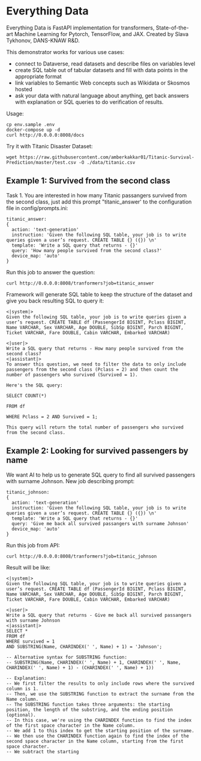 # Everything Data

Everything Data is FastAPI implementation for transformers, State-of-the-art Machine Learning for Pytorch, TensorFlow, and JAX. Created by Slava Tykhonov, DANS-KNAW R&D.

This demonstrator works for various use cases:
- connect to Dataverse, read datasets and describe files on variables level
- create SQL table out of tabular datasets and fill with data points in the appropriate format
- link variables to Semantic Web concepts such as Wikidata or Skosmos hosted
- ask your data with natural language about anything, get back answers with explanation or SQL queries to do verification of results.

Usage:
```
cp env.sample .env
docker-compose up -d
curl http://0.0.0.0:8008/docs
```
Try it with Titanic Disaster Dataset:
```
wget https://raw.githubusercontent.com/amberkakkar01/Titanic-Survival-Prediction/master/test.csv -O ./data/titanic.csv
```

## Example 1: Survived from the second class

Task 1. You are interested in how many Titanic passangers survived from the second class, just add this prompt "titanic_answer' to the configuration file in config/prompts.ini:

```
titanic_answer:
{
  action: 'text-generation'
  instruction: 'Given the following SQL table, your job is to write queries given a user’s request. CREATE TABLE {} ({}) \n'
  template: 'Write a SQL query that returns - {}'
  query: 'How many people survived from the second class?'
  device_map: 'auto'
}
```
Run this job to answer the question:
```
curl http://0.0.0.0:8008/tranformers?job=titanic_answer
```
Framework will generate SQL table to keep the structure of the dataset and give you back resulting SQL to query it:
```
<|system|>
Given the following SQL table, your job is to write queries given a user’s request. CREATE TABLE df (PassengerId BIGINT, Pclass BIGINT, Name VARCHAR, Sex VARCHAR, Age DOUBLE, SibSp BIGINT, Parch BIGINT, Ticket VARCHAR, Fare DOUBLE, Cabin VARCHAR, Embarked VARCHAR)

<|user|>
Write a SQL query that returns - How many people survived from the second class?
<|assistant|>
To answer this question, we need to filter the data to only include passengers from the second class (Pclass = 2) and then count the number of passengers who survived (Survived = 1).

Here's the SQL query:

SELECT COUNT(*)

FROM df

WHERE Pclass = 2 AND Survived = 1;

This query will return the total number of passengers who survived from the second class.
```

## Example 2: Looking for survived passengers by name
We want AI to help us to generate SQL query to find all survived passengers with surname Johnson.
New job describing prompt:
```
titanic_johnson:
{
  action: 'text-generation'
  instruction: 'Given the following SQL table, your job is to write queries given a user’s request. CREATE TABLE {} ({}) \n'
  template: 'Write a SQL query that returns - {}'
  query: 'Give me back all survived passangers with surname Johnson'
  device_map: 'auto'
}
```
Run this job from API:
```
curl http://0.0.0.0:8008/tranformers?job=titanic_johnson
```


Result will be like:
```
<|system|>
Given the following SQL table, your job is to write queries given a user’s request. CREATE TABLE df (PassengerId BIGINT, Pclass BIGINT, Name VARCHAR, Sex VARCHAR, Age DOUBLE, SibSp BIGINT, Parch BIGINT, Ticket VARCHAR, Fare DOUBLE, Cabin VARCHAR, Embarked VARCHAR)

<|user|>
Write a SQL query that returns - Give me back all survived passangers with surname Johnson
<|assistant|>
SELECT *
FROM df
WHERE survived = 1
AND SUBSTRING(Name, CHARINDEX(' ', Name) + 1) = 'Johnson';

-- Alternative syntax for SUBSTRING function:
-- SUBSTRING(Name, CHARINDEX(' ', Name) + 1, CHARINDEX(' ', Name, CHARINDEX(' ', Name) + 1) - (CHARINDEX(' ', Name) + 1))

-- Explanation:
-- We first filter the results to only include rows where the survived column is 1.
-- Then, we use the SUBSTRING function to extract the surname from the Name column.
-- The SUBSTRING function takes three arguments: the starting position, the length of the substring, and the ending position (optional).
-- In this case, we're using the CHARINDEX function to find the index of the first space character in the Name column.
-- We add 1 to this index to get the starting position of the surname.
-- We then use the CHARINDEX function again to find the index of the second space character in the Name column, starting from the first space character.
-- We subtract the starting
```
